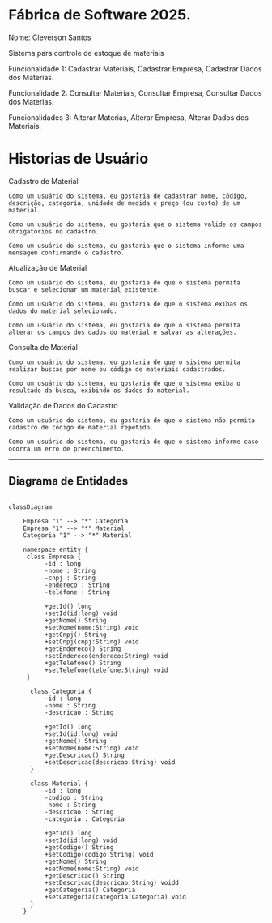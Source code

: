 # Fábrica de Software 2025.

Nome: Cleverson Santos

Sistema para controle de estoque de materiais

Funcionalidade 1: Cadastrar Materiais, Cadastrar Empresa, Cadastrar Dados dos Materias.

Funcionalidade 2: Consultar Materiais, Consultar Empresa, Consultar Dados dos Materias.

Funcionalidades 3: Alterar Materias, Alterar Empresa, Alterar Dados dos Materiais.

# Historias de Usuário

Cadastro de Material

    Como um usuário do sistema, eu gostaria de cadastrar nome, código, descrição, categoria, unidade de medida e preço (ou custo) de um material.

    Como um usuário do sistema, eu gostaria que o sistema valide os campos obrigatórios no cadastro.

    Como um usuário do sistema, eu gostaria que o sistema informe uma mensagem confirmando o cadastro.

Atualização de Material

    Como um usuário do sistema, eu gostaria de que o sistema permita buscar e selecionar um material existente.

    Como um usuário do sistema, eu gostaria de que o sistema exibas os dados do material selecionado.

    Como um usuário do sistema, eu gostaria de que o sistema permita alterar os campos dos dados do material e salvar as alterações.

Consulta de Material

    Como um usuário do sistema, eu gostaria de que o sistema permita realizar buscas por nome ou código de materiais cadastrados.

    Como um usuário do sistema, eu gostaria de que o sistema exiba o resultado da busca, exibindo os dados do material.

Validação de Dados do Cadastro

    Como um usuário do sistema, eu gostaria de que o sistema não permita cadastro de código de material repetido.

    Como um usuário do sistema, eu gostaria de que o sistema informe caso ocorra um erro de preenchimento.


---
Diagrama de Entidades
---
```mermaid

classDiagram
   
    Empresa "1" --> "*" Categoria
    Empresa "1" --> "*" Material
    Categoria "1" --> "*" Material

    namespace entity {
     class Empresa {
          -id : long
          -nome : String
          -cnpj : String
          -endereco : String
          -telefone : String

          +getId() long
          +setId(id:long) void
          +getNome() String
          +setNome(nome:String) void
          +getCnpj() String
          +setCnpj(cnpj:String) void
          +getEndereco() String
          +setEndereco(endereco:String) void
          +getTelefone() String
          +setTelefone(telefone:String) void 
     }    

      class Categoria {
          -id : long
          -nome : String
          -descricao : String

          +getId() long
          +setId(id:long) void
          +getNome() String
          +setNome(nome:String) void
          +getDescricao() String
          +setDescricao(descricao:String) void
      }

      class Material {
          -id : long
          -codigo : String
          -nome : String
          -descricao : String
          -categoria : Categoria

          +getId() long
          +setId(id:long) void
          +getCodigo() String
          +setCodigo(codigo:String) void
          +getNome() String
          +setNome(nome:String) void
          +getDescricao() String
          +setDescricao(descricao:String) voidd
          +getCategoria() Categoria
          +setCategoria(categoria:Categoria) void
      }
    }


